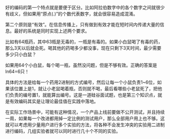 好的编码的第一个特点就是要便于区分。比如阿拉伯数字中的各个数字之间就很少有歧义，但如果用“原点\(.\)”的个数代表数字，就会很容易造成混淆。

第二个原则是“有效”。在信息传播上，只有做到有效才能在短时间内传递大量的信息。最好的系统是同时实现上述两个要求。

比如有64瓶药，其中63瓶是无毒的，一瓶是有毒的。如果小白鼠喝了有毒的药，那么3天以后就会死。喝其他的药喝多少都没事，现在只剩下3天时间，最少需要多少只小白鼠？

如果用64个小白鼠，每个喝一瓶，虽然没问题，但是不够有效。正确的答案是ln64=6只！

具体的方法是给每一个药用2进制的方式编号，然后让每一个小鼠负责1~6位，如果该位置上是1，就让小老鼠喝着瓶，否则就不喝，最后看哪些小老鼠死了，把他们负责的编号置1，就能算出编号。这是一道硅谷面试题，也是第三个知识点，就是有效编码其实是让理论最佳值在实践中落地。

在实际工作场景中，可能有这种情况，一个产品上线前要做不公开测试，并且持续一周，如果每一个改进都用掉一定比例的测试用户，那么全部用户用上也不够。这就可以考虑用少量用户进行多个实验的方法，将各种不会发生冲突的实验用二进制进行编码，几组实验者就可以同时进行几十个不同的实验。

